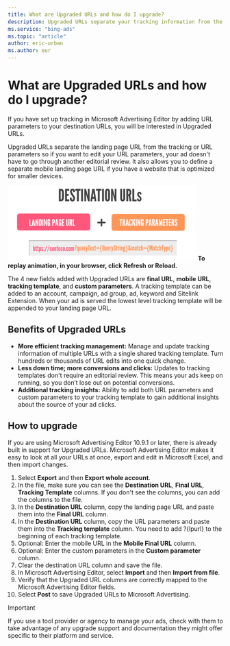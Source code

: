 ```yaml
---
title: What are Upgraded URLs and how do I upgrade?
description: Upgraded URLs separate your tracking information from the landing page URL making it easy to update and manage URL tracking. Find out the benefits of Upgraded URLs and how you can upgrade.
ms.service: "bing-ads"
ms.topic: "article"
author: eric-urban
ms.author: eur
---
```


# What are Upgraded URLs and how do I upgrade?

If you have set up tracking in Microsoft Advertising Editor by adding URL parameters to your destination URLs, you will be interested in Upgraded URLs.

Upgraded URLs separate the landing page URL from the tracking or URL parameters so if you want to edit your URL parameters, your ad doesn't have to go through another editorial review. It also allows you to define a separate mobile landing page URL if you have a website that is optimized for smaller devices.

![Show destination URL and then final URL and tracking template](../images/BA_Conc_UurlAnimated.gif)     **To replay animation, in your browser, click Refresh or Reload.**

The 4 new fields added with Upgraded URLs are **final URL**, **mobile URL**, **tracking template**, and **custom parameters**. A tracking template can be added to an account, campaign, ad group, ad, keyword and Sitelink Extension. When your ad is served the lowest level tracking template will be appended to your landing page URL.

## Benefits of Upgraded URLs

- **More efficient tracking management:** Manage and update tracking information of multiple URLs with a single shared tracking template. Turn hundreds or thousands of URL edits into one quick change.
- **Less down time; more conversions and clicks:** Updates to tracking templates don't require an editorial review. This means your ads keep on running, so you don’t lose out on potential conversions.
- **Additional tracking insights:** Ability to add both URL parameters and custom parameters to your tracking template   to gain additional insights about the source of your ad clicks.

## How to upgrade

If you are using Microsoft Advertising Editor 10.9.1 or later, there is already built in support for Upgraded URLs.    Microsoft Advertising Editor makes it easy to look at all your URLs at once, export and edit in Microsoft Excel, and then import changes.

1. Select **Export** and then **Export whole account**.
1. In the file, make sure you can see the **Destination URL**, **Final URL**, **Tracking Template** columns. If you don't see the columns, you can add the columns to the file.
1. In the **Destination URL** column, copy the landing page URL and paste them into the **Final URL** column.
1. In the **Destination URL** column, copy the URL parameters and paste them into the **Tracking template** column. You need to add ?{lpurl} to the beginning of each tracking template.
1. Optional: Enter the mobile URL in the **Mobile Final URL** column.
1. Optional: Enter the custom parameters in the **Custom parameter** column.
1. Clear the destination URL column and save the file.
1. In Microsoft Advertising Editor, select **Import** and then **Import from file**.
1. Verify that the Upgraded URL columns are correctly mapped to the Microsoft Advertising Editor fields.
1. Select **Post** to save Upgraded URLs to Microsoft Advertising.

> [!IMPORTANT]
> If you use a tool provider or agency to manage your ads, check with them to take advantage of any upgrade support and documentation they might offer specific to their platform and service.


